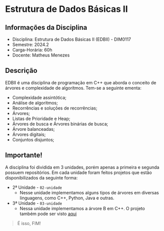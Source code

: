 # Estrutura de Dados Básicas II
## Informações da Disciplina
* Disciplina: Estrutura de Dados Básicas II (EDBII) - DIM0117
* Semestre: 2024.2
* Carga-Horária: 60h
* Docente: Matheus Menezes
## Descrição
EDBII é uma disciplina de programação em C++ que aborda o conceito de árvores e complexidade de algorítmos. Tem-se a seguinte ementa:
* Complexidade assintótica;
* Análise de algoritmos;
* Recorrências e soluções de recorrências;
* Árvores;
* Listas de Prioridade e Heap;
* Árvores de busca e Árvores binárias de busca;
* Árvore balanceadas;
* Árvores digitais;
* Conjuntos disjuntos;
## Importante!
A disciplina foi dividida em 3 unidades, porém apenas a primeira e segunda possuem repositórios. Em cada unidade foram feitos projetos que estão disponibilizados da seguinte forma:
* 2ª Unidade - `02-unidade`
  * Nesse unidade implementamos alguns tipos de árvores em diversas linguagens, como C++, Python, Java e outras.
* 3ª Unidade - `03-unidade`
  * Nessa unidade implementamos a árvore B em C++. O projeto também pode ser visto [aqui](https://github.com/isVitorEmanuel/BTree) 
> É isso, FIM!
